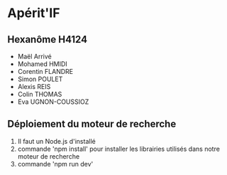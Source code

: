 # Apérit'IF

## Hexanôme H4124

- Maël Arrivé
- Mohamed HMIDI
- Corentin FLANDRE
- Simon POULET
- Alexis REIS
- Colin THOMAS
- Eva UGNON-COUSSIOZ

## Déploiement du moteur de recherche
1. Il faut un Node.js d'installé
2. commande 'npm install' pour installer les librairies utilisés dans notre moteur de recherche
3. commande 'npm run dev'

